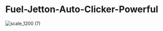 # Fuel-Jetton-Auto-Clicker-Powerful
![scale_1200 (7)](https://github.com/user-attachments/assets/ad95142d-598e-450c-b479-f78d2dc8dc4e)
